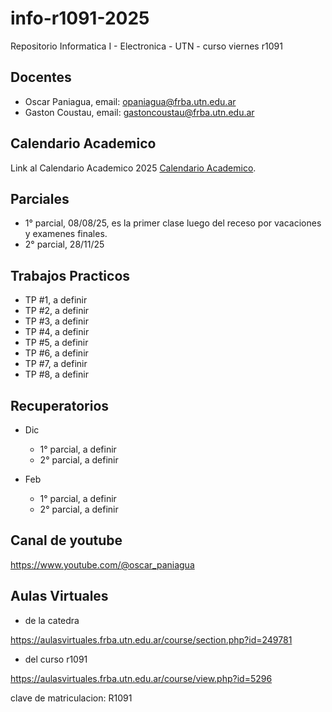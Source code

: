 
# info-r1091-2025

Repositorio Informatica I - Electronica - UTN - curso viernes r1091

## Docentes

* Oscar Paniagua, email: opaniagua@frba.utn.edu.ar
* Gaston Coustau, email: gastoncoustau@frba.utn.edu.ar

## Calendario Academico

Link al Calendario Academico 2025 [Calendario Academico](https://frba.utn.edu.ar/static/CALENDARIO2025.pdf).

## Parciales

* 1° parcial, 08/08/25, es la primer clase luego del receso por vacaciones y examenes finales.
* 2° parcial, 28/11/25

## Trabajos Practicos

* TP #1, a definir
* TP #2, a definir
* TP #3, a definir
* TP #4, a definir
* TP #5, a definir
* TP #6, a definir
* TP #7, a definir
* TP #8, a definir


## Recuperatorios

* Dic
	* 1° parcial, a definir
	* 2° parcial, a definir
	
* Feb
	* 1° parcial, a definir
	* 2° parcial, a definir
	
## Canal de youtube

https://www.youtube.com/@oscar_paniagua

	
## Aulas Virtuales

* de la catedra

https://aulasvirtuales.frba.utn.edu.ar/course/section.php?id=249781

* del curso r1091

https://aulasvirtuales.frba.utn.edu.ar/course/view.php?id=5296

clave de matriculacion: R1091
	